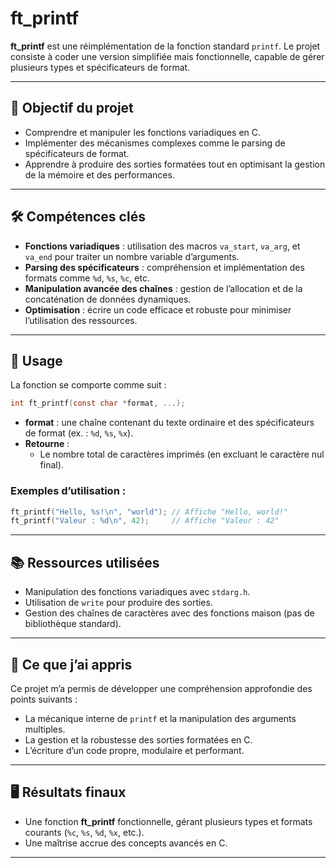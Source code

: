 # ft_printf

**ft_printf** est une réimplémentation de la fonction standard `printf`. Le projet consiste à coder une version simplifiée mais fonctionnelle, capable de gérer plusieurs types et spécificateurs de format.

---

## 🎯 Objectif du projet  
- Comprendre et manipuler les fonctions variadiques en C.  
- Implémenter des mécanismes complexes comme le parsing de spécificateurs de format.  
- Apprendre à produire des sorties formatées tout en optimisant la gestion de la mémoire et des performances.

---

## 🛠️ Compétences clés  
- **Fonctions variadiques** : utilisation des macros `va_start`, `va_arg`, et `va_end` pour traiter un nombre variable d’arguments.  
- **Parsing des spécificateurs** : compréhension et implémentation des formats comme `%d`, `%s`, `%c`, etc.  
- **Manipulation avancée des chaînes** : gestion de l’allocation et de la concaténation de données dynamiques.  
- **Optimisation** : écrire un code efficace et robuste pour minimiser l’utilisation des ressources.

---

## 🚀 Usage  
La fonction se comporte comme suit :  
```c
int ft_printf(const char *format, ...);
```

- **format** : une chaîne contenant du texte ordinaire et des spécificateurs de format (ex. : `%d`, `%s`, `%x`).  
- **Retourne** :  
  - Le nombre total de caractères imprimés (en excluant le caractère nul final).  

### Exemples d’utilisation :
```c
ft_printf("Hello, %s!\n", "world"); // Affiche "Hello, world!"
ft_printf("Valeur : %d\n", 42);     // Affiche "Valeur : 42"
```

---

## 📚 Ressources utilisées  
- Manipulation des fonctions variadiques avec `stdarg.h`.  
- Utilisation de `write` pour produire des sorties.  
- Gestion des chaînes de caractères avec des fonctions maison (pas de bibliothèque standard).  

---

## 🌟 Ce que j’ai appris  
Ce projet m’a permis de développer une compréhension approfondie des points suivants :  
- La mécanique interne de `printf` et la manipulation des arguments multiples.  
- La gestion et la robustesse des sorties formatées en C.  
- L’écriture d’un code propre, modulaire et performant.  

---

## 🖥️ Résultats finaux  
- Une fonction **ft_printf** fonctionnelle, gérant plusieurs types et formats courants (`%c`, `%s`, `%d`, `%x`, etc.).  
- Une maîtrise accrue des concepts avancés en C.

---
